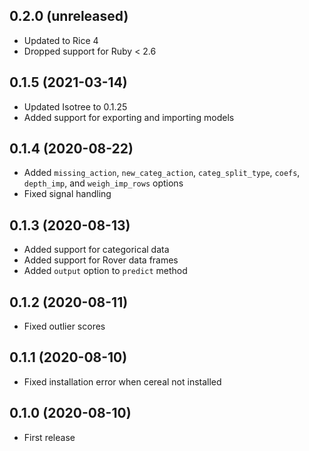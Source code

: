 ## 0.2.0 (unreleased)

- Updated to Rice 4
- Dropped support for Ruby < 2.6

## 0.1.5 (2021-03-14)

- Updated Isotree to 0.1.25
- Added support for exporting and importing models

## 0.1.4 (2020-08-22)

- Added `missing_action`, `new_categ_action`, `categ_split_type`, `coefs`, `depth_imp`, and `weigh_imp_rows` options
- Fixed signal handling

## 0.1.3 (2020-08-13)

- Added support for categorical data
- Added support for Rover data frames
- Added `output` option to `predict` method

## 0.1.2 (2020-08-11)

- Fixed outlier scores

## 0.1.1 (2020-08-10)

- Fixed installation error when cereal not installed

## 0.1.0 (2020-08-10)

- First release
